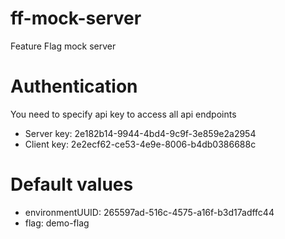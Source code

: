 # ff-mock-server
Feature Flag mock server

# Authentication
You need to specify api key to access all api endpoints
* Server key: 2e182b14-9944-4bd4-9c9f-3e859e2a2954
* Client key: 2e2ecf62-ce53-4e9e-8006-b4db0386688c

# Default values
* environmentUUID: 265597ad-516c-4575-a16f-b3d17adffc44
* flag: demo-flag